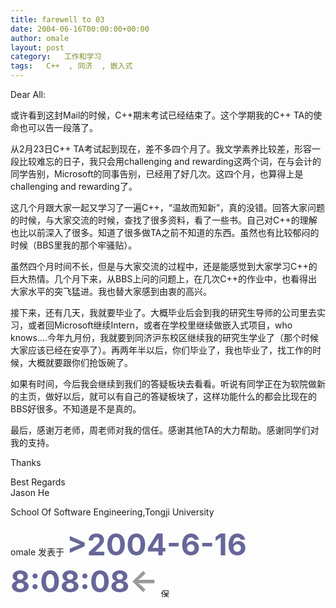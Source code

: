 ```yaml
---
title: farewell to 03
date: 2004-06-16T00:00:00+00:00
author: omale
layout: post
category:   工作和学习  
tags:   C++  , 同济  , 嵌入式
---
```

Dear All:  
   
或许看到这封Mail的时候，C++期末考试已经结束了。这个学期我的C++ TA的使命也可以告一段落了。  
   
从2月23日C++ TA考试起到现在，差不多四个月了。我文学素养比较差，形容一段比较难忘的日子，我只会用challenging and rewarding这两个词，在与会计的同学告别，Microsoft的同事告别，已经用了好几次。这四个月，也算得上是challenging and rewarding了。  
   
这几个月跟大家一起又学习了一遍C++，“温故而知新”，真的没错。回答大家问题的时候，与大家交流的时候，查找了很多资料，看了一些书。自己对C++的理解也比以前深入了很多。知道了很多做TA之前不知道的东西。虽然也有比较郁闷的时候（BBS里我的那个牢骚贴）。  
   
虽然四个月时间不长，但是与大家交流的过程中，还是能感觉到大家学习C++的巨大热情。几个月下来，从BBS上问的问题上，在几次C++的作业中，也看得出大家水平的突飞猛进。我也替大家感到由衷的高兴。  
   
接下来，还有几天，我就要毕业了。大概毕业后会到我的研究生导师的公司里去实习，或者回Microsoft继续Intern，或者在学校里继续做嵌入式项目，who knows&#8230;.今年九月份，我就要到同济沪东校区继续我的研究生学业了（那个时候大家应该已经在安亭了）。再两年半以后，你们毕业了，我也毕业了，找工作的时候，大概就要跟你们抢饭碗了。  
   
如果有时间，今后我会继续到我们的答疑板块去看看。听说有同学正在为软院做新的主页，做好以后，就可以有自己的答疑板块了，这样功能什么的都会比现在的BBS好很多。不知道是不是真的。  
   
最后，感谢万老师，周老师对我的信任。感谢其他TA的大力帮助。感谢同学们对我的支持。  
   
Thanks

Best Regards   
Jason He  
   
School Of Software Engineering,Tongji University

<font class=diary_poster>omale 发表于</font> **<font color=#666699 style=font size=9px>>2004-6-16 8:08:08<font color=#999999 class=diary_arr onClick="javascript:window.history.back()" title=返回前页>←</font></font>** [<img src=/images/saveas.gif width=16 height=16 border=0 alt=保存该日志到本地 align=middle>](javascript:sv(2457077))